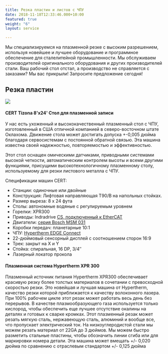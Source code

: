 ```yaml
---
title: Резка пластин и листов с ЧПУ
date: 2018-11-18T12:33:46.000+10:00
featured: true
weight: "6"
layout: service

---
```

Мы специализируемся на плазменной резке с высоким разрешением, используя новейшее и лучшее оборудование и программное обеспечение для сталелитейной промышленности. Мы обслуживаем производителей оригинального оборудования и других производителей стали. Ваш рабочий стол отстал, а производство не справляется с заказами? Мы вас прикрыли! Запросите предложение сегодня!

## Резка пластин

[![](https://img1.wsimg.com/isteam/ip/65285429-1e94-4181-a317-17d509941415/CERT%208X24%20Plasma%20Table.JPG/:/cr=t:0%25,l:0%25,w:100%25,h:100%25/rs=w:400,cg:true)](https://www.certmachines.com/)

#### CERT Tizona 8'x24' Стол для плазменной записи

У нас есть ухоженный и высококачественный плазменный стол с ЧПУ, изготовленный в США отличной компанией в северо-восточном штате Оклахома. Движение стола может достигать допуска +-0,005 дюйма благодаря сервосистемам с постоянной обратной связью. Эта машина известна своей надежностью, повторяемостью и эффективностью.

Этот стол оснащен омическими датчиками, приводными системами высокой четкости, автоматическим контролем высоты и всеми другими функциями, присущими высокотехнологичному плазменному столу, используемому для резки листового металла с ЧПУ.

Спецификации машин CERT:

* Станции: одиночные или двойные
* Конструкция: Лифтовая направляющая T90/B на напольных стойках.
* Размер выреза: 8 x 24 фута
* Столы: автономные водяные с регулируемым уровнем
* Горелки: XPR300
* Приводы: Indradrive [CS, подключенный к ](https://www.boschrexroth.com/en/us/products/product-groups/electric-drives-and-controls/servo-drives/compact-drives/indradrive-cs/index)[EtherCAT](https://www.ethercat.org/en/why_use_ethercat.htm)
* Двигатели: [серия Bosch MSM 031](https://www.boschrexroth.com/ics/cat/?id=&cat=Electric-Drives-and-Controls-Catalog&m=&u=si&o=Desktop&p=g252369,g262880,g264880,g265482&pi=B46A42F0-DA70-6476-3F83991DE1BA2C4F_ICS_82)
* Коробки передач: планетарные 10:1
* ЧПУ: [Hypertherm EDGE Connect](https://www.hypertherm.com/en-US/hypertherm/edge/edge-connect/)
* 22-дюймовый сенсорный дисплей с соотношением сторон 16:9
* Трек: закрыт на X и Y
* Стойка: спиральная, 16 DP, 3/4″
* Лазерный локатор прокола

#### Плазменная система Hypertherm XPR 300

Плазменный источник питания Hypertherm XPR300 обеспечивает красивую резку более толстых материалов в сочетании с превосходной скоростью резки. Это новейшая и лучшая машина от Hypertherm, качество резки которой приближается к качеству волоконного лазера. При 100% рабочем цикле этот резак может работать весь день без перерывов. В качестве плазмообразующего газа используется только кислород, чтобы обеспечить еще лучшее отсутствие окалины на деталях и готовых к сварке кромках. Этот плазменный резак может резать мягкую сталь, нержавеющую сталь, алюминий и вообще все, что пропускает электрический ток. На низкоуглеродистой стали мы можем резать материал от 22GA до 3 дюймов. Мы можем быстро разметить стальные пластины, чтобы обозначить линии сгиба или для маркировки номера детали. Эта машина может вмещать +/- 0,020 дюйма по сравнению с отраслевым стандартом +/- 0,125 дюйма
